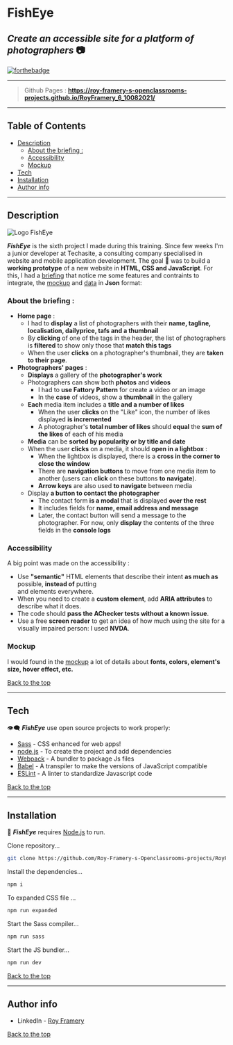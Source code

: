# FishEye 
## _Create an accessible site for a platform of photographers_ 📷 
[![forthebadge](https://forthebadge.com/images/badges/built-with-love.svg)](https://forthebadge.com)

---  
> Github Pages : **https://roy-framery-s-openclassrooms-projects.github.io/RoyFramery_6_10082021/**
--- 

## Table of Contents
  - [Description](#description)
    - [About the briefing :](#about-the-briefing-)
    - [Accessibility](#accessibility)
    - [Mockup](#mockup)
  - [Tech](#tech)
  - [Installation](#installation)
  - [Author info](#author-info)
---
## Description

![Logo FishEye](https://github.com/Roy-Framery-s-Openclassrooms-projects/RoyFramery_6_10082021/tree/main/public/images/README/logo.png)

__*FishEye*__ is the sixth project I made during this training. 
Since few weeks I'm a junior developer at Techasite, 
a consulting company specialised in website and mobile application development.
The goal 🎯 was to build a **working prototype** of a new website in **HTML, CSS and JavaScript**.
For this, I had a [briefing](https://s3.eu-west-1.amazonaws.com/course.oc-static.com/projects/Front-End+V2/P5+Javascript+%26+Accessibility/Notes+de+r%C3%A9union.pdf) that notice me some features and contraints to integrate, 
the [mockup](https://www.figma.com/file/pt8xJxC1QffW4HX16QhGZJ/UI-Design-FishEye-FR?node-id=0%3A1)
and [data](https://s3-eu-west-1.amazonaws.com/course.oc-static.com/projects/Front-End+V2/P5+Javascript+%26+Accessibility/FishEyeData.json) in **Json** format: 

### About the briefing :
- **Home page** :
  - I had to **display** a list of photographers with their **name, tagline, localisation, dailyprice, tafs and a thumbnail**
  - By **clicking** of one of the tags in the header, the list of photographers is **filtered** to show only those that **match this tags**
  - When the user **clicks** on a photographer's thumbnail, they are **taken to their page**.
- **Photographers' pages** :
  - **Displays** a gallery of the **photographer's work**
  - Photographers can show both **photos** and **videos**
    - I had to **use Fattory Pattern** for create a video or an image
    - In the **case** of videos, show a **thumbnail** in the gallery
  - **Each** media item includes a **title and a number of likes**
    - When the user **clicks** on the "Like" icon, the number of likes displayed **is incremented**
    - A photographer's **total number of likes** should **equal** the **sum of the likes** of each of his media
  - **Media** can be **sorted by popularity or by title and date**
  - When the user **clicks** on a media, it should **open in a lightbox** :
    - When the lightbox is displayed, there is a **cross in the corner to close the window**
    - There are **navigation buttons** to move from one media item to another (users can **click** on these buttons **to navigate**).
    - **Arrow keys** are also used **to navigate** between media
  - Display **a button to contact the photographer**
    - The contact form **is a modal** that is displayed **over the rest**
    - It includes fields for **name, email address and message**
    - Later, the contact button will send a message to the photographer. For now, only **display** the contents of the three fields in the **console logs**

### Accessibility 
A big point was made on the accessibility :
- Use **"semantic"** HTML elements that describe their intent **as much as** possible, **instead of** putting <div> and <span> elements everywhere.
- When you need to create a **custom element**, add **ARIA attributes** to describe what it does.
- The code should **pass the AChecker tests without a known issue**.
- Use a free **screen reader** to get an idea of how much using the site for a visually impaired person: I used **NVDA**.


### Mockup 
I would found in the [mockup](https://www.figma.com/file/pt8xJxC1QffW4HX16QhGZJ/UI-Design-FishEye-FR?node-id=0%3A1) a lot of details about **fonts, colors, element's size, hover effect, etc.**


[Back to the top](#fisheye)

---
## Tech

👁️‍🗨️ __*FishEye*__ use open source projects to work properly:

- [Sass](https://sass-lang.com/) - CSS enhanced for web apps!
- [node.js](https://nodejs.org/en/) - To create the project and add dependencies
- [Webpack](https://webpack.js.org/) - A bundler to package Js files
- [Babel](https://babeljs.io/) - A transpiler to make the versions of JavaScript compatible
- [ESLint](https://eslint.org/) - A linter to standardize Javascript code

[Back to the top](#fisheye)

---
## Installation

💽 __*FishEye*__ requires [Node.js](https://nodejs.org/) to run.

Clone repository...
```sh
git clone https://github.com/Roy-Framery-s-Openclassrooms-projects/RoyFramery_6_10082021.git
```

Install the dependencies...

```sh
npm i
```

To expanded CSS file ...

```sh
npm run expanded 
```

Start the Sass compiler... 

```sh
npm run sass 
```

Start the JS bundler... 

```sh
npm run dev 
```
[Back to the top](#fisheye)

---
## Author info 
- LinkedIn - [Roy Framery](https://www.linkedin.com/in/roy-framery/)

[Back to the top](#fisheye)
